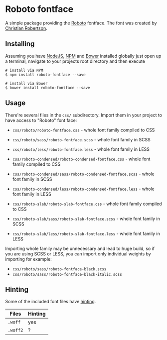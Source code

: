 # Roboto fontface

A simple package providing the [Roboto](http://www.google.com/fonts/specimen/Roboto) fontface. The font was created by [Christian Robertson](https://plus.google.com/110879635926653430880/about).

## Installing

Assuming you have [NodeJS](http://nodejs.org/), [NPM](https://www.npmjs.com/) and [Bower](http://bower.io/) installed globally just open up a terminal, navigate to your projects root directory and then execute

```
# install via NPM
$ npm install roboto-fontface --save

# install via Bower
$ bower install roboto-fontface --save
```


## Usage

There're several files in the `css/` subdirectory. Import them in your project
to have access to "Roboto" font face:

* `css/roboto/roboto-fontface.css` - whole font family compiled to CSS
* `css/roboto/sass/roboto-fontface.scss` - whole font family in SCSS
* `css/roboto/less/roboto-fontface.less` - whole font family in LESS

* `css/roboto-condensed/roboto-condensed-fontface.css` - whole font family compiled to CSS
* `css/roboto-condensed/sass/roboto-condensed-fontface.scss` - whole font family in SCSS
* `css/roboto-condensed/less/roboto-condensed-fontface.less` - whole font family in LESS

* `css/roboto-slab/roboto-slab-fontface.css` - whole font family compiled to CSS
* `css/roboto-slab/sass/roboto-slab-fontface.scss` - whole font family in SCSS
* `css/roboto-slab/less/roboto-slab-fontface.less` - whole font family in LESS

Importing whole family may be unnecessary and lead to huge build, so if you are
using SCSS or LESS, you can import only individual weights by importing for example:

* `css/roboto/sass/roboto-fontface-black.scss`
* `css/roboto/sass/roboto-fontface-black-italic.scss`

## Hinting

Some of the included font files have [hinting](http://en.wikipedia.org/wiki/Font_hinting).

| Files    | Hinting |
|----------|---------|
| `.woff`  | yes     |
| `.woff2` | ?       |
